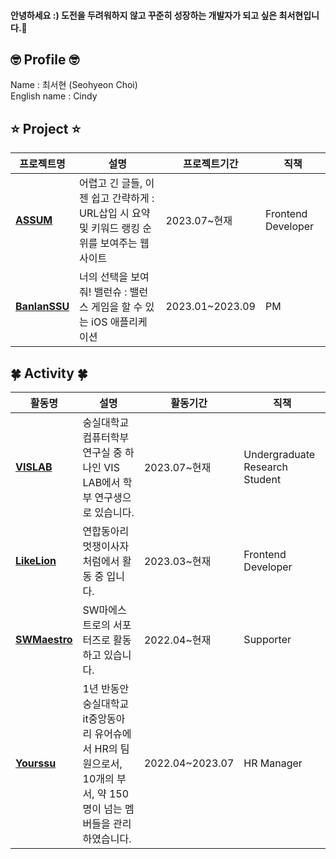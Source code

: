 #### 안녕하세요 :) 도전을 두려워하지 않고 꾸준히 성장하는 개발자가 되고 싶은 최서현입니다.🐥

## 🤓 Profile 🤓
Name : 최서현 (Seohyeon Choi) <br/>
English name : Cindy

## ⭐️ Project ⭐️

|프로젝트명|설명|프로젝트기간|직책|
|---|---|---|---|
| [**ASSUM**](https://github.com/LikelionAssum) | 어렵고 긴 글들, 이젠 쉽고 간략하게 : URL삽입 시 요약 및 키워드 랭킹 순위를 보여주는 웹사이트 | 2023.07~현재 | Frontend Developer |
| [**BanlanSSU**](https://github.com/hackathon-I-PROMAX) | 너의 선택을 보여줘! 밸런슈 : 밸런스 게임을 할 수 있는 iOS 애플리케이션 | 2023.01~2023.09 | PM |


## 🍀 Activity 🍀

|활동명|설명|활동기간|직책|
|---|---|---|---|
| [**VISLAB**](http://vis.ssu.ac.kr/) | 숭실대학교 컴퓨터학부 연구실 중 하나인 VIS LAB에서 학부 연구생으로 있습니다. | 2023.07~현재 | Undergraduate Research Student |
| [**LikeLion**](https://github.com/likelion-ssu/) | 연합동아리 멋쟁이사자처럼에서 활동 중 입니다. | 2023.03~현재 | Frontend Developer |
| [**SWMaestro**](https://swmaestro.org/sw/main/main.do) | SW마에스트로의 서포터즈로 활동하고 있습니다.  | 2022.04~현재 | Supporter |
| [**Yourssu**](https://yourssu.com/) | 1년 반동안 숭실대학교 it중앙동아리 유어슈에서 HR의 팀원으로서, 10개의 부서, 약 150명이 넘는 멤버들을 관리하였습니다. | 2022.04~2023.07 | HR Manager |

